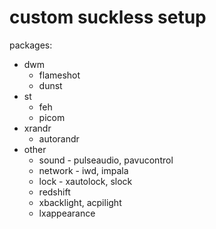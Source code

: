custom suckless setup
======
packages:
* dwm
  * flameshot
  * dunst
* st
  * feh
  * picom
* xrandr
  * autorandr
* other
  * sound - pulseaudio, pavucontrol
  * network - iwd, impala
  * lock - xautolock, slock
  * redshift
  * xbacklight, acpilight
  * lxappearance
